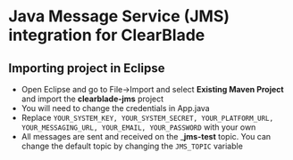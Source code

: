 # Java Message Service (JMS) integration for ClearBlade

## Importing project in Eclipse
- Open Eclipse and go to File->Import and select __Existing Maven Project__ and import the __clearblade-jms__ project
- You will need to change the credentials in App.java
- Replace ```YOUR_SYSTEM_KEY, YOUR_SYSTEM_SECRET, YOUR_PLATFORM_URL, YOUR_MESSAGING_URL, YOUR_EMAIL, YOUR_PASSWORD``` with your own
- All messages are sent and received on the ___jms-test__ topic. You can change the default topic by changing the ```JMS_TOPIC``` variable